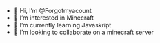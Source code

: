 - 👋 Hi, I’m @Forgotmyacount
- 👀 I’m interested in Minecraft
- 🌱 I’m currently learning Javaskript
- 💞️ I’m looking to collaborate on a minecraft server

<!---
Forgotmyacount/Forgotmyacount is a ✨ special ✨ repository because its `README.md` (this file) appears on your GitHub profile.
You can click the Preview link to take a look at your changes.
--->
